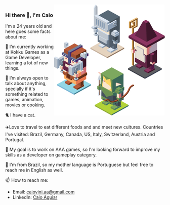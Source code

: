 <img align="right" src="https://github.com/caiovini980/caiovini980/blob/master/RPG%20characters.png" alt="RPG Characters to illustrate game development" width=350px height=350px />

### Hi there 👋, I'm Caio


I'm a 24 years old and here goes some facts about me:

🔭 I’m currently working at Kokku Games as a Game Developer, learning a lot of new things.

👯 I’m always open to talk about anything, specially if it's something related to games, animation, movies or cooking. 

🐈 I have a cat.

✈️Love to travel to eat different foods and  and meet new cultures. Countries I've visited: Brazil, Germany, Canada, US, Italy, Switzerland, Austria and Portugal.

🎯 My goal is to work on AAA games, so I'm looking forward to improve my skills as a developer on gameplay category.

💬 I'm from Brazil, so my mother language is Portuguese but feel free to reach me in English as well.

📫 How to reach me: 
  - Email: caiovini.aa@gmail.com
  - LinkedIn: [Caio Aguiar](https://www.linkedin.com/in/caio-aguiar-00872613b/)
